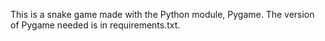 This is a snake game made with the Python module, Pygame. The version of Pygame needed is in requirements.txt.
